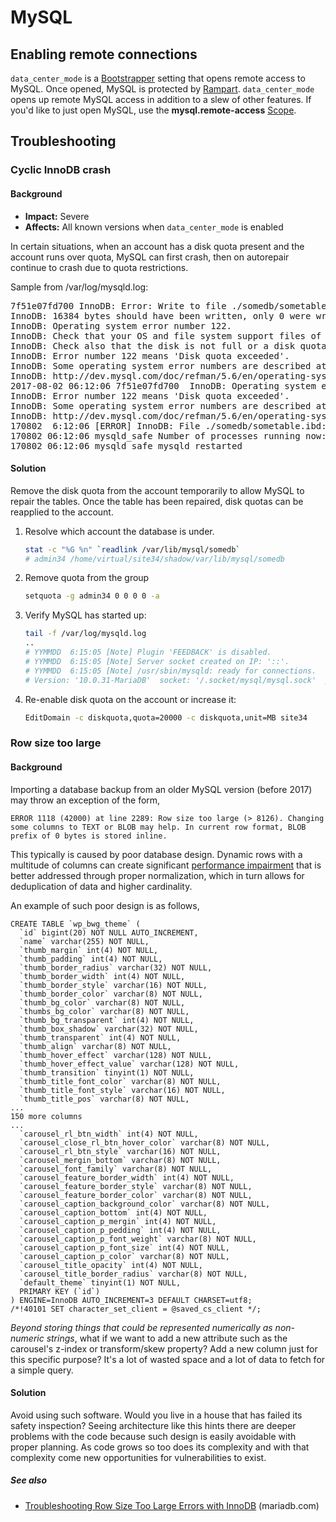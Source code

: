 # MySQL

## Enabling remote connections

`data_center_mode` is a [Bootstrapper](Bootstrapper.md) setting that opens remote access to MySQL. Once opened, MySQL is protected by [Rampart](Rampart.md). `data_center_mode` opens up remote MySQL access in addition to a slew of other features. If you'd like to just open MySQL, use the **mysql.remote-access** [Scope](Scopes.md).


## Troubleshooting

### Cyclic InnoDB crash

#### Background
* **Impact:** Severe
* **Affects:** All known versions when `data_center_mode` is enabled

In certain situations, when an account has a disk quota present and the account runs over 
quota, MySQL can first crash, then on autorepair continue to crash due to quota restrictions.

Sample from /var/log/mysqld.log:

<pre>
7f51e07fd700 InnoDB: Error: Write to file ./somedb/sometable.ibd failed at offset 180224.
InnoDB: 16384 bytes should have been written, only 0 were written.
InnoDB: Operating system error number 122.
InnoDB: Check that your OS and file system support files of this size.
InnoDB: Check also that the disk is not full or a disk quota exceeded.
InnoDB: Error number 122 means 'Disk quota exceeded'.
InnoDB: Some operating system error numbers are described at
InnoDB: http://dev.mysql.com/doc/refman/5.6/en/operating-system-error-codes.html
2017-08-02 06:12:06 7f51e07fd700  InnoDB: Operating system error number 122 in a file operation.
InnoDB: Error number 122 means 'Disk quota exceeded'.
InnoDB: Some operating system error numbers are described at
InnoDB: http://dev.mysql.com/doc/refman/5.6/en/operating-system-error-codes.html
170802  6:12:06 [ERROR] InnoDB: File ./somedb/sometable.ibd: 'os_file_write_func' returned OS error 222. Cannot continue operation
170802 06:12:06 mysqld_safe Number of processes running now: 0
170802 06:12:06 mysqld_safe mysqld restarted</pre>

#### Solution
Remove the disk quota from the account temporarily to allow MySQL to repair the tables. Once the table has been repaired, disk quotas can be reapplied to the account. 

1. Resolve which account the database is under.
    ```bash
    stat -c "%G %n" `readlink /var/lib/mysql/somedb`
    # admin34 /home/virtual/site34/shadow/var/lib/mysql/somedb
    ```
2. Remove quota from the group
    ```bash
    setquota -g admin34 0 0 0 0 -a
    ```
3. Verify MySQL has started up:
    ```bash
    tail -f /var/log/mysqld.log
    .. 
    # YYMMDD  6:15:05 [Note] Plugin 'FEEDBACK' is disabled.
    # YYMMDD  6:15:05 [Note] Server socket created on IP: '::'.
    # YYMMDD  6:15:05 [Note] /usr/sbin/mysqld: ready for connections.
    # Version: '10.0.31-MariaDB'  socket: '/.socket/mysql/mysql.sock'  port: 3306  MariaDB Server
    ```
4. Re-enable disk quota on the account or increase it:
    ```bash
    EditDomain -c diskquota,quota=20000 -c diskquota,unit=MB site34 
    ```

### Row size too large

#### Background
Importing a database backup from an older MySQL version (before 2017) may throw an exception of the form,

```
ERROR 1118 (42000) at line 2289: Row size too large (> 8126). Changing some columns to TEXT or BLOB may help. In current row format, BLOB prefix of 0 bytes is stored inline.
```

This typically is caused by poor database design. Dynamic rows with a multitude of columns can create significant [performance impairment](https://www.percona.com/blog/2009/09/28/how-number-of-columns-affects-performance/) that is better addressed through proper normalization, which in turn allows for deduplication of data and higher cardinality.

An example of such poor design is as follows,

```
CREATE TABLE `wp_bwg_theme` (
  `id` bigint(20) NOT NULL AUTO_INCREMENT,
  `name` varchar(255) NOT NULL,
  `thumb_margin` int(4) NOT NULL,
  `thumb_padding` int(4) NOT NULL,
  `thumb_border_radius` varchar(32) NOT NULL,
  `thumb_border_width` int(4) NOT NULL,
  `thumb_border_style` varchar(16) NOT NULL,
  `thumb_border_color` varchar(8) NOT NULL,
  `thumb_bg_color` varchar(8) NOT NULL,
  `thumbs_bg_color` varchar(8) NOT NULL,
  `thumb_bg_transparent` int(4) NOT NULL,
  `thumb_box_shadow` varchar(32) NOT NULL,
  `thumb_transparent` int(4) NOT NULL,
  `thumb_align` varchar(8) NOT NULL,
  `thumb_hover_effect` varchar(128) NOT NULL,
  `thumb_hover_effect_value` varchar(128) NOT NULL,
  `thumb_transition` tinyint(1) NOT NULL,
  `thumb_title_font_color` varchar(8) NOT NULL,
  `thumb_title_font_style` varchar(16) NOT NULL,
  `thumb_title_pos` varchar(8) NOT NULL,
...
150 more columns
...
  `carousel_rl_btn_width` int(4) NOT NULL,
  `carousel_close_rl_btn_hover_color` varchar(8) NOT NULL,
  `carousel_rl_btn_style` varchar(16) NOT NULL,
  `carousel_mergin_bottom` varchar(8) NOT NULL,
  `carousel_font_family` varchar(8) NOT NULL,
  `carousel_feature_border_width` int(4) NOT NULL,
  `carousel_feature_border_style` varchar(8) NOT NULL,
  `carousel_feature_border_color` varchar(8) NOT NULL,
  `carousel_caption_background_color` varchar(8) NOT NULL,
  `carousel_caption_bottom` int(4) NOT NULL,
  `carousel_caption_p_mergin` int(4) NOT NULL,
  `carousel_caption_p_pedding` int(4) NOT NULL,
  `carousel_caption_p_font_weight` varchar(8) NOT NULL,
  `carousel_caption_p_font_size` int(4) NOT NULL,
  `carousel_caption_p_color` varchar(8) NOT NULL,
  `carousel_title_opacity` int(4) NOT NULL,
  `carousel_title_border_radius` varchar(8) NOT NULL,
  `default_theme` tinyint(1) NOT NULL,
  PRIMARY KEY (`id`)
) ENGINE=InnoDB AUTO_INCREMENT=3 DEFAULT CHARSET=utf8;
/*!40101 SET character_set_client = @saved_cs_client */;
```
*Beyond storing things that could be represented numerically as non-numeric strings*, what if we want to add a new attribute such as the carousel's z-index or transform/skew property? Add a new column just for this specific purpose? It's a lot of wasted space and a lot of data to fetch for a simple query.

#### Solution
Avoid using such software. Would you live in a house that has failed its safety inspection? Seeing architecture like this hints there are deeper problems with the code because such design is easily avoidable with proper planning. As code grows so too does its complexity and with that complexity come new opportunities for vulnerabilities to exist.

##### See also

- [Troubleshooting Row Size Too Large Errors with InnoDB](https://mariadb.com/kb/en/troubleshooting-row-size-too-large-errors-with-innodb/) (mariadb.com)

